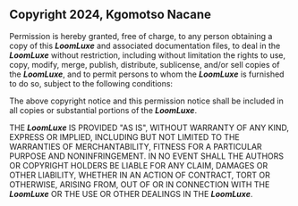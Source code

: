 ## Copyright 2024, Kgomotso Nacane

Permission is hereby granted, free of charge, to any person obtaining a copy of this ***LoomLuxe*** and associated documentation files, to deal in the ***LoomLuxe*** without restriction, including without limitation the rights to use, copy, modify, merge, publish, distribute, sublicense, and/or sell copies of the ***LoomLuxe***, and to permit persons to whom the ***LoomLuxe*** is furnished to do so, subject to the following conditions:

The above copyright notice and this permission notice shall be included in all copies or substantial portions of the ***LoomLuxe***.

THE ***LoomLuxe*** IS PROVIDED "AS IS", WITHOUT WARRANTY OF ANY KIND, EXPRESS OR IMPLIED, INCLUDING BUT NOT LIMITED TO THE WARRANTIES OF MERCHANTABILITY, FITNESS FOR A PARTICULAR PURPOSE AND NONINFRINGEMENT. IN NO EVENT SHALL THE AUTHORS OR COPYRIGHT HOLDERS BE LIABLE FOR ANY CLAIM, DAMAGES OR OTHER LIABILITY, WHETHER IN AN ACTION OF CONTRACT, TORT OR OTHERWISE, ARISING FROM, OUT OF OR IN CONNECTION WITH THE ***LoomLuxe*** OR THE USE OR OTHER DEALINGS IN THE ***LoomLuxe***.
